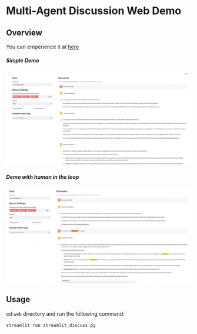 # Multi-Agent Discussion Web Demo


## Overview

You can emperience it at [here](https://agentstalk.streamlit.app/)

##### Simple Demo 
![Multi-Agent Web Demo](../resources/demo_simple.png)

##### Demo with human in the loop
![Multi-Agent Web Demo](../resources/demo_with_human.png)


## Usage

cd `web` directory and run the following command:

```bash
streamlit run streamlit_discuss.py
```